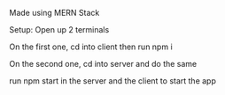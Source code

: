 Made using MERN Stack

Setup:
Open up 2 terminals


On the first one, cd into client then run npm i


On the second one, cd into server and do the same


run npm start in the server and the client to start the app
